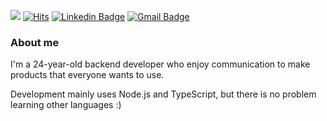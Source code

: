 ![](https://visitor-badge.glitch.me/badge?page_id=ansrl0107.ansrl0107)
[![Hits](https://hits.seeyoufarm.com/api/count/incr/badge.svg?url=https%3A%2F%2Fgithub.com%2Fansrl0107)](https://hits.seeyoufarm.com) 
[![Linkedin Badge](https://img.shields.io/badge/-LinkedIn-blue?style=flat-square&logo=Linkedin&logoColor=white&link=https://www.linkedin.com/in/ansrl0107/)](https://www.linkedin.com/in/ansrl0107/)
[![Gmail Badge](https://img.shields.io/badge/Gmail-d14836?style=flat-square&logo=Gmail&logoColor=white&link=mailto:ansrl0107@gmail.com)](mailto:ansrl0107@gmail.com)

### About me
I'm a 24-year-old backend developer who enjoy communication to make products that everyone wants to use.

Development mainly uses Node.js and TypeScript, but there is no problem learning other languages :)

<!--
[![Munki Shin's github stats](https://github-readme-stats.vercel.app/api?username=ansrl0107)](https://github.com/anuraghazra/github-readme-stats)
-->
